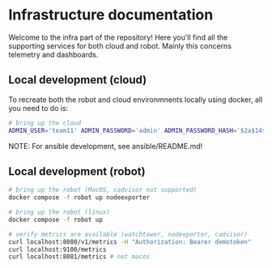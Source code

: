 # Infrastructure documentation

Welcome to the infra part of the repository! Here you'll find all the supporting services for both cloud and robot. Mainly this concerns telemetry and dashboards.

## Local development (cloud)

To recreate both the robot and cloud environmnents locally using docker, all you need to do is:

```bash
# bring up the cloud
ADMIN_USER='team11' ADMIN_PASSWORD='admin' ADMIN_PASSWORD_HASH='$2a$14$1l.IozJx7xQRVmlkEQ32OeEEfP5mRxTpbDTCTcXRqn19gXD8YK1pO' docker-compose -f cloud.yml up
```

NOTE: For ansible development, see ansible/README.md!

## Local development (robot)

```bash
# bring up the robot (MacOS, cadvisor not supported)
docker compose -f robot up nodeexporter

# bring up the robot (linux)
docker compose -f robot up

# verify metrics are available (watchtower, nodexporter, cadvisor)
curl localhost:8080/v1/metrics -H "Authorization: Bearer demotoken"
curl localhost:9100/metrics
curl localhost:8081/metrics # not macos
```

